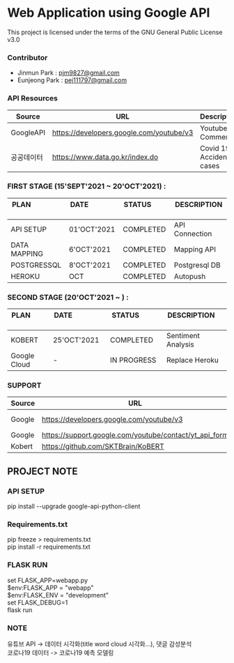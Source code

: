 # Web Application using Google API
This project is licensed under the terms of the GNU General Public License v3.0

### Contributor
* Jinmun Park : pjm9827@gmail.com <br/>
* Eunjeong Park : pej111797@gmail.com

### API Resources
| Source | URL | Description |
| --- | --- | --- |
| GoogleAPI | https://developers.google.com/youtube/v3 | Youtube Comments |
| 공공데이터 | https://www.data.go.kr/index.do | Covid 19/ Accident cases | 

### FIRST STAGE (15'SEPT'2021 ~ 20'OCT'2021) :

| PLAN &nbsp; &nbsp; &nbsp; &nbsp; &nbsp; &nbsp; &nbsp; &nbsp; &nbsp; &nbsp; &nbsp; &nbsp; &nbsp;| DATE &nbsp; &nbsp; &nbsp; &nbsp; &nbsp; &nbsp; &nbsp; &nbsp; &nbsp; &nbsp; &nbsp; &nbsp; &nbsp;| STATUS &nbsp; &nbsp; &nbsp; &nbsp; &nbsp; &nbsp; &nbsp; &nbsp; &nbsp; &nbsp; &nbsp; &nbsp; &nbsp;| DESCRIPTION &nbsp; &nbsp; &nbsp; &nbsp; &nbsp; &nbsp; &nbsp; &nbsp; &nbsp; &nbsp; &nbsp; &nbsp; &nbsp; |
| --- | --- | --- | --- |
| API SETUP | 01'OCT'2021 | COMPLETED | API Connection |
| DATA MAPPING | 6'OCT'2021 | COMPLETED | Mapping API |
| POSTGRESSQL | 8'OCT'2021 | COMPLETED | Postgresql DB|
| HEROKU   | OCT | COMPLETED | Autopush |

### SECOND STAGE (20'OCT'2021 ~ ) :

| PLAN &nbsp; &nbsp; &nbsp; &nbsp; &nbsp; &nbsp; &nbsp; &nbsp; &nbsp; &nbsp; &nbsp; &nbsp; &nbsp;| DATE &nbsp; &nbsp; &nbsp; &nbsp; &nbsp; &nbsp; &nbsp; &nbsp; &nbsp; &nbsp; &nbsp; &nbsp; &nbsp;| STATUS &nbsp; &nbsp; &nbsp; &nbsp; &nbsp; &nbsp; &nbsp; &nbsp; &nbsp; &nbsp; &nbsp; &nbsp; &nbsp;| DESCRIPTION &nbsp; &nbsp; &nbsp; &nbsp; &nbsp; &nbsp; &nbsp; &nbsp; &nbsp; &nbsp; &nbsp; &nbsp; &nbsp; |
| --- | --- | --- | --- |
| KOBERT | 25'OCT'2021 | COMPLETED | Sentiment Analysis |
| Google Cloud | - | IN PROGRESS | Replace Heroku |


### SUPPORT
| Source | URL | Description |
| --- | --- | --- |
| Google | https://developers.google.com/youtube/v3 | API Documentation |
| Google | https://support.google.com/youtube/contact/yt_api_form | API Extension |
| Kobert | https://github.com/SKTBrain/KoBERT | Korean Bert |

## PROJECT NOTE
### API SETUP
pip install --upgrade google-api-python-client

### Requirements.txt
pip freeze > requirements.txt <br/>
pip install -r requirements.txt 

### FLASK RUN
set FLASK_APP=webapp.py <br/>
$env:FLASK_APP = "webapp" <br/>
$env:FLASK_ENV = "development" <br/>
set FLASK_DEBUG=1 <br/>
flask run <br/>

### NOTE
유튜브 API -> 데이터 시각화(title word cloud 시각화...), 댓글 감성분석 <br/>
코로나19 데이터 -> 코로나19 예측 모델링 <br/>
